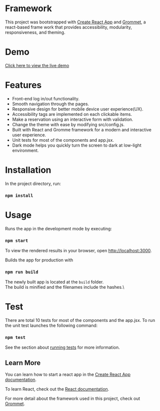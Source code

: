 # Framework
This project was bootstrapped with [Create React App](https://github.com/facebook/create-react-app) and 
[Grommet](https://v2.grommet.io/), a react-based frame work that provides accessibility, modularity, responsiveness, 
and theming.
# Demo
[Click here to view the live demo](https://r95222023.github.io/Little-Lemon-Front-End/#/)

# Features
- Front-end log in/out functionality.
- Smooth navigation through the pages.
- Responsive design for better mobile device user experience(UX).
- Accessibility tags are implemented on each clickable items.
- Make a reservation using an interactive form with validation.
- Change the theme with ease by modifying src/config.js.
- Built with React and Gromme framework for a modern and interactive user experience.
- Unit tests for most of the components and app.jsx.
- Dark mode helps you quickly turn the screen to dark at low-light environment.

# Installation
In the project directory, run:

### `npm install`

# Usage

Runs the app in the development mode by executing:
### `npm start`

To view the rendered results in your browser, open [http://localhost:3000](http://localhost:3000).

Builds the app for production with
### `npm run build`

The newly built app is located at the `build` folder.\
The build is minified and the filenames include the hashes.\

# Test
There are total 10 tests for most of the components and the app.jsx. To run  the unit test launches the following command:
### `npm test`

See the section about [running tests](https://facebook.github.io/create-react-app/docs/running-tests) for more information.

## Learn More

You can learn how to start a react app in the [Create React App documentation](https://facebook.github.io/create-react-app/docs/getting-started).

To learn React, check out the [React documentation](https://reactjs.org/).

For more detail about the framework used in this project, check out [Grommet](https://v2.grommet.io/).